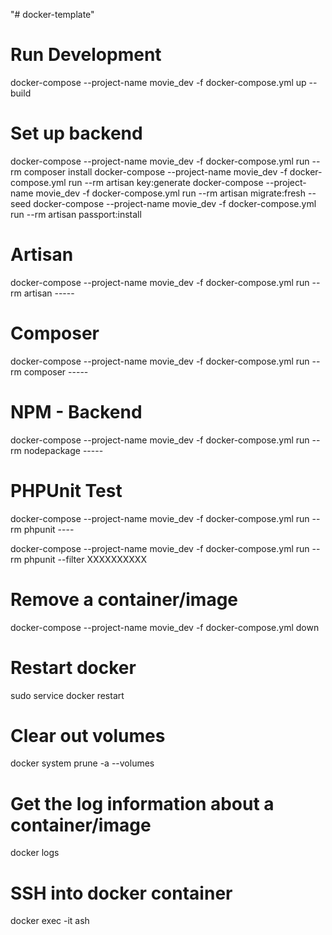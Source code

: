 "# docker-template"

# Run Development

docker-compose --project-name movie_dev -f docker-compose.yml up --build


# Set up backend

docker-compose --project-name movie_dev -f docker-compose.yml run --rm composer install
docker-compose --project-name movie_dev -f docker-compose.yml run --rm artisan key:generate
docker-compose --project-name movie_dev -f docker-compose.yml run --rm  artisan migrate:fresh --seed
docker-compose --project-name movie_dev -f docker-compose.yml run --rm artisan passport:install

# Artisan

docker-compose --project-name movie_dev -f docker-compose.yml run --rm artisan -----

# Composer

docker-compose --project-name movie_dev -f docker-compose.yml run --rm composer -----

# NPM - Backend

docker-compose --project-name movie_dev -f docker-compose.yml run --rm nodepackage -----

# PHPUnit Test

docker-compose --project-name movie_dev -f docker-compose.yml run --rm phpunit ----

docker-compose --project-name movie_dev -f docker-compose.yml run --rm phpunit --filter XXXXXXXXXX


# Remove a container/image

docker-compose --project-name movie_dev -f docker-compose.yml down

# Restart docker

sudo service docker restart

# Clear out volumes

docker system prune -a --volumes

# Get the log information about a container/image

docker logs <id>

# SSH into docker container

docker exec -it <name> ash
